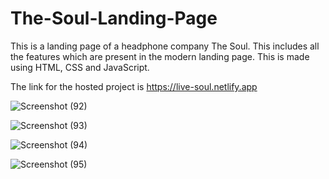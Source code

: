 # The-Soul-Landing-Page
This is a landing page of a headphone company The Soul. This includes all the features which are present in the modern landing page. This is made using HTML, CSS and JavaScript.

The link for the hosted project is https://live-soul.netlify.app

![Screenshot (92)](https://github.com/uraj1/The-Soul-Landing-Page/assets/139366493/7cac165d-26bd-4a78-bb59-c0d616ca67d1)


![Screenshot (93)](https://github.com/uraj1/The-Soul-Landing-Page/assets/139366493/72bedd04-4a14-448b-8a4c-551122c106aa)


![Screenshot (94)](https://github.com/uraj1/The-Soul-Landing-Page/assets/139366493/dac03013-0a79-4e05-b8e0-68dd36d95974)


![Screenshot (95)](https://github.com/uraj1/The-Soul-Landing-Page/assets/139366493/b970e7d0-987d-4fcc-b010-3848ec8a9c44)
